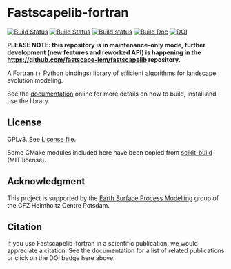 # Fastscapelib-fortran

[![Build Status](https://github.com/fastscape-lem/fastscapelib-fortran/workflows/test-fortran/badge.svg)](https://github.com/fastscape-lem/fastscapelib-fortran/actions)
[![Build Status](https://github.com/fastscape-lem/fastscapelib-fortran/workflows/test-python/badge.svg)](https://github.com/fastscape-lem/fastscapelib-fortran/actions)
[![Build status](https://ci.appveyor.com/api/projects/status/c0wfit5kj1gpo1a7/branch/master?svg=true)](https://ci.appveyor.com/project/benbovy/fastscapelib-fortran/branch/master)
[![Build Doc](https://github.com/fastscape-lem/fastscapelib-fortran/workflows/deploy-doc/badge.svg)](https://github.com/fastscape-lem/fastscapelib-fortran/actions)
[![DOI](https://zenodo.org/badge/167184498.svg)](https://zenodo.org/badge/latestdoi/167184498)

**PLEASE NOTE: this repository is in maintenance-only mode, further development (new features and reworked API) is happening in the https://github.com/fastscape-lem/fastscapelib repository.**

A Fortran (+ Python bindings) library of efficient algorithms for
landscape evolution modeling.

See the [documentation](https://fastscape-lem.github.io/fastscapelib-fortran/)
online for more details on how to build, install and use the library.

## License

GPLv3. See [License file](https://github.com/fastscape-lem/fastscapelib-fortran/blob/master/LICENSE).

Some CMake modules included here have been copied from
[scikit-build](https://github.com/scikit-build/scikit-build) (MIT license).

## Acknowledgment

This project is supported by the
[Earth Surface Process Modelling](http://www.gfz-potsdam.de/en/section/earth-surface-process-modelling/)
group of the GFZ Helmholtz Centre Potsdam.

## Citation

If you use Fastscapelib-fortran in a scientific publication, we would
appreciate a citation. See the documentation for a list of related
publications or click on the DOI badge here above.
